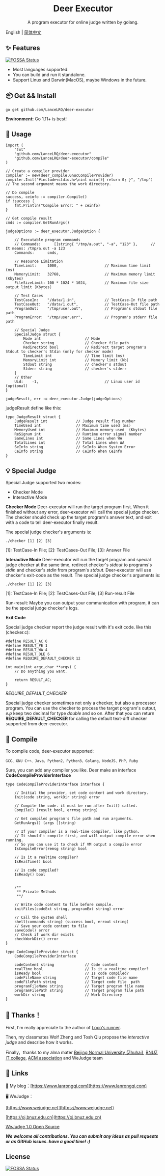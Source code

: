 <h1 align="center">Deer Executor</h1>
<p align="center">A program executor for online judge written by golang.</p>

English | [简体中文](./README-zh_CN.md)

## ✨ Features
[![FOSSA Status](https://app.fossa.io/api/projects/git%2Bgithub.com%2FLanceLRQ%2Fdeer-executor.svg?type=shield)](https://app.fossa.io/projects/git%2Bgithub.com%2FLanceLRQ%2Fdeer-executor?ref=badge_shield)

 - Most languages supported.
 - You can  build and run it standalone.
 - Support Linux and Darwin(MacOS), maybe Windows in the future.
 
## 📦 Get && Install

```
go get github.com/LanceLRQ/deer-executor
```
**Environment:** Go 1.11+ is best!

## 🔨 Usage

```
import (
    "fmt"
    "github.com/LanceLRQ/deer-executor"
    "github.com/LanceLRQ/deer-executor/compile"
)

// Create a compiler provider
compiler := new(deer_compile.GnucCompileProvider)
compiler.Init("#include<stdio.h>\nint main(){ return 0; }", "/tmp")    // The second argument means the work directory.

// Do compile
success, ceinfo := compiler.Compile()
if !success {
    fmt.Println("Compile Error: " + ceinfo)
}

// Get compile result
cmds := compiler.GetRunArgs()

judgeOptions := deer_executor.JudgeOption {

    // Executable program commands
    // Commands:      []string{ "/tmp/a.out", "-a", "123" },      // It means: /tmp/a.out -a 123
    Commands:      cmds, 
    
    // Resource Limitation
    TimeLimit:     1000,                     // Maximum time limit (ms)
    MemoryLimit:   32768,                    // Maximum memory limit (Kbytes)
    FileSizeLimit: 100 * 1024 * 1024,        // Maximum file size output limit (Kbytes)
    
    // Test Cases
    TestCaseIn:    "/data/1.in",             // TestCase-In file path
    TestCaseOut:   "/data/1.out",            // TestCase-Out file path
    ProgramOut:    "/tmp/user.out",          // Program's stdout file path
    ProgramError:  "/tmp/user.err",          // Program's stderr file path
    
    // Special Judge
    SpecialJudge struct {
        Mode int                    // Mode
        Checker string				// Checker file path
        RedirectStd bool 			// Redirect target program's Stdout to checker's Stdin (only for checker mode)
        TimeLimit int				// Time limit (ms)
        MemoryLimit int				// Memory limit (kb)
        Stdout string				// checker's stdout
        Stderr string				// checker's stderr
    }
    // Other
    Uid:    -1,                              // Linux user id (optional)
}

judgeResult, err := deer_executor.Judge(judgeOptions)
```
judgeResult define like this:
```
type JudgeResult struct {
	JudgeResult int 			// Judge result flag number
	TimeUsed int				// Maximum time used (ms)
	MemoryUsed int				// Maximum memory used  (Kbytes)
	ReSignum int				// Runtime error signal number
	SameLines int				// Same Lines when WA
	TotalLines int				// Total Lines when WA
	SeInfo string				// SeInfo When System Error
	CeInfo string				// CeInfo When CeInfo
}
```

## 💡 Special Judge
Special Judge supported two modes:

 - Checker Mode
 - Interactive Mode
 
**Checker Mode** Deer-executor will run the target program first. When it finished without any error, deer-executor will call the special judge checker. The checker should check up the target program's answer text, and exit with a code to tell deer-executor finally result. 

The special judge checker's arguments is:
```
./checker [1] [2] [3]
```
[1]: TestCase-In File; [2]: TestCases-Out File; [3]: Answer File


**Interactive Mode** Deer-executor will run the target program and special judge checker at the same time, redirect checker's _stdout_ to programs's _stdin_ and checker's _stdin_ from program's _stdout_. Deer-executor will use checker's exit-code as the result.
The special judge checker's arguments is:
```
./checker [1] [2] [3]
```
[1]: TestCase-In File; [2]: TestCases-Out File; [3] Run-result File

Run-result: Maybe you can output your communication with program, it can be the special judge checker's logs.

**Exit Code**

Special judge checker report the judge result with it's exit code. like this (checker.c):
```
#define RESULT_AC 0
#define RESULT_PE 1
#define RESULT_WA 4
#define RESULT_OLE 6
#define REQUIRE_DEFAULT_CHECKER 12

int main(int argc,char **argv) {
    // Do anything you want.
    
    return RESULT_AC;
}
```
_REQUIRE_DEFAULT_CHECKER_

  Special judge checker sometimes not only a checker, but also a processor program. You can use the checker to process the target program's output, _e.p_ keep two decimal for type _double_ and so on. After that you can return **REQUIRE_DEFAULT_CHECKER** for calling the default text-diff checker supported from deer-executor.

## 🧬 Compile

To compile code, deer-executor supported:
```
GCC、GNU C++、Java、Python2、Python3、Golang、NodeJS、PHP、Ruby
```
Sure, you can add any compiler you like. Deer make an interface **CodeCompileProviderInterface** 
```
type CodeCompileProviderInterface interface {

    // Initial the provider, set code content and work directory.
    Init(code string, workDir string) error
    
    // Compile the code. it must be run after Init() called.
    Compile() (result bool, errmsg string)
    
    // Get compiled program's file path and run arguments.
    GetRunArgs() (args []string)

    // If your compiler is a real-time compiler, like python.
    // It should't compile first, and will output compile error when running.
    // So you can use it to check if VM output a compile error
    IsCompileError(remsg string) bool
    
    // Is it a realtime compiler?
    IsRealTime() bool
    
    // Is code compiled?
    IsReady() bool

	
    /** 
     ** Private Methods
     **/

    // Write code content to file before compile.
    initFiles(codeExt string, programExt string) error
    
	// Call the system shell
	shell(commands string) (success bool, errout string)
	// Save your code content to file
	saveCode() error
	// Check if work dir exists
	checkWorkDir() error
}

type CodeCompileProvider struct {
	CodeCompileProviderInterface
	
	codeContent string		        // Code content
	realTime bool			        // Is it a realtime compiler?
	isReady bool			        // Is code compiled?
	codeFileName string             // Target code file name
	codeFilePath string			    // Target code file  path
	programFileName string          // Target program file name
	programFilePath string		    // Target program file path
	workDir string			        // Work Directory
}
```
  

## 🤝 Thanks！

First, I'm really appreciate to the author of [Loco's runner](https://github.com/dojiong/Lo-runner). 

Then, my classmates Wolf Zheng and Tosh Qiu propose the _interactive judge_ and describe how it works.
 
Finally，thanks to my alma mater [Beijing Normal University (Zhuhai)](http://www.bnuz.edu.cn), [BNUZ IT college](http://itc.bnuz.edu.cn), [ACM association](http://acm.bnuz.edu.cn) and WeJudge team

## 🔗 Links

📃 My blog：[https://www.lanrongqi.com](https://www.lanrongqi.com)

🖥️ WeJudge：

[https://www.wejudge.net](https://www.wejudge.net) 

[https://oj.bnuz.edu.cn](https://oj.bnuz.edu.cn)

[WeJudge 1.0 Open Source](https://github.com/LanceLRQ/wejudge)


**_We welcome all contributions. You can submit any ideas as pull requests or as GitHub issues. have a good time! :)_**

## License
[![FOSSA Status](https://app.fossa.io/api/projects/git%2Bgithub.com%2FLanceLRQ%2Fdeer-executor.svg?type=large)](https://app.fossa.io/projects/git%2Bgithub.com%2FLanceLRQ%2Fdeer-executor?ref=badge_large)